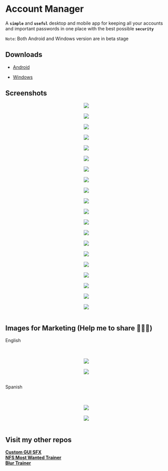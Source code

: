 # Account Manager
A **`simple`** and **`useful`** desktop and mobile app for keeping all your accounts and important passwords in one place with the best possible **`security`**

`Note`: Both Android and Windows version are in beta stage

## Downloads

- [Android](https://github.com/odell0111/account-manager/releases/download/v1.0b/Account.Manager.1.0b.armeabi-v7a.arm64-v8a.apk)
* [Windows](https://account-manager.en.uptodown.com/windows)

 ## Screenshots
<div align="center">
	<img src="images/screenshots/03.%20Account%20Panel%2001.png"><br/><br/>
 <img src="images/screenshots/01.%20First%20Launch%20Panel%20en.png"><br/><br/>
 <img src="images/screenshots/02.%20First%20Launch%20Panel%20es.png"><br/><br/>
 <img src="images/screenshots/04.%20Account%20Panel%2004.png"><br/><br/>
 <img src="images/screenshots/05.%20Account%20Panel%2005%20[Password%20Copied%20To%20Clipboard].png"><br/><br/>
 <img src="images/screenshots/06.%20Account%20Panel%2003.png"><br/><br/>
 <img src="images/screenshots/07.%20Host%20Selection%20Panel%20Menu%2001.png"><br/><br/>
 <img src="images/screenshots/08.%20Host%20Selection%20Panel%20Menu%2002.png"><br/><br/>
 <img src="images/screenshots/09.%20Color%20Picker.png"><br/><br/>
 <img src="images/screenshots/10.%20New%20Account%20Menu.png"><br/><br/>
 <img src="images/screenshots/11.%20Account%20Type%20Menu.png"><br/><br/>
 <img src="images/screenshots/12.%20Account%20Info.png"><br/><br/>
 <img src="images/screenshots/13.%20Change%20Password.png"><br/><br/>
 <img src="images/screenshots/14%20Password%20Panel.png"><br/><br/>
 <img src="images/screenshots/15.%20Password%20Panel%20-%20Importing%20File.png"><br/><br/>
 <img src="images/screenshots/16.%20Host%20Types.png"><br/><br/>
 <img src="images/screenshots/17.%20Built-in%20Date%20Picker.png"><br/><br/>
 <img src="images/screenshots/18.%20Settings%20Panel%20[Windows%20Version][New%20Toggle%20Style]%20tag.png"><br/><br/>
 <img src="images/screenshots/19.%20Settings%20Panel%20[Android%20Version][New%20Toggle%20Style]%20tag.png"><br/><br/>
 <img src="images/screenshots/20.%20App%20Info.png"><br/><br/>
</div>

## Images for Marketing (Help me to share 🙏🙏🙏)

English
<div align="center">
 <br><br><img src="images/screenshots/21.%20Marketing%20Image%2001%20-%20English.jpg"><br/><br/>
 <img src="images/screenshots/22.%20Portrait%20Featured%20Graphic%20-%20GitHub%20-%20english.jpg"><br/><br/>
</div>

Spanish
<div align="center">
 <br><br><img src="images/screenshots/23.%20Marketing%20Image%2001%20-%20Spanish.jpg"><br/><br/>
 <img src="images/screenshots/24.%20Portrait%20Featured%20Graphic%20-%20GitHub%20-%20spanish.jpg"><br/><br/>
</div>

## Visit my other repos
**[Custom GUI SFX](https://github.com/odell0111/custom-gui-sfx)**</br>
**[NFS Most Wanted Trainer](https://github.com/odell0111/nfs-mostwanted-trainer)**</br>
**[Blur Trainer](https://github.com/odell0111/blur-trainer)**</br>

